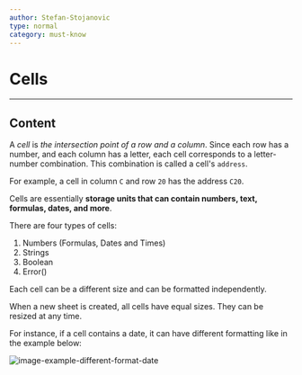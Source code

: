 ```yaml
---
author: Stefan-Stojanovic
type: normal
category: must-know
---
```


# Cells


---

## Content

A *cell* is *the intersection point of a row and a column*. Since each row has a number, and each column has a letter, each cell corresponds to a letter-number combination. This combination is called a cell's `address`.

For example, a cell in column `C` and row `20` has the address `C20`.

Cells are essentially **storage units that can contain numbers, text, formulas, dates, and more**.

There are four types of cells:

1. Numbers (Formulas, Dates and Times)
2. Strings
3. Boolean
4. Error()

Each cell can be a different size and can be formatted independently.

When a new sheet is created, all cells have equal sizes. They can be resized at any time.

For instance, if a cell contains a date, it can have different formatting like in the example below:

![image-example-different-format-date](https://img.enkipro.com/470d899c1b5f0fc853ef095ced5fce5f.png)
